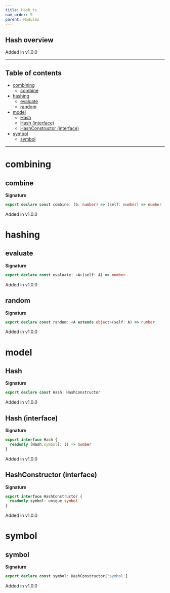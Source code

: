 ```yaml
---
title: Hash.ts
nav_order: 9
parent: Modules
---
```


## Hash overview

Added in v1.0.0

---

<h2 class="text-delta">Table of contents</h2>

- [combining](#combining)
  - [combine](#combine)
- [hashing](#hashing)
  - [evaluate](#evaluate)
  - [random](#random)
- [model](#model)
  - [Hash](#hash)
  - [Hash (interface)](#hash-interface)
  - [HashConstructor (interface)](#hashconstructor-interface)
- [symbol](#symbol)
  - [symbol](#symbol-1)

---

# combining

## combine

**Signature**

```ts
export declare const combine: (b: number) => (self: number) => number
```

Added in v1.0.0

# hashing

## evaluate

**Signature**

```ts
export declare const evaluate: <A>(self: A) => number
```

Added in v1.0.0

## random

**Signature**

```ts
export declare const random: <A extends object>(self: A) => number
```

Added in v1.0.0

# model

## Hash

**Signature**

```ts
export declare const Hash: HashConstructor
```

Added in v1.0.0

## Hash (interface)

**Signature**

```ts
export interface Hash {
  readonly [Hash.symbol]: () => number
}
```

Added in v1.0.0

## HashConstructor (interface)

**Signature**

```ts
export interface HashConstructor {
  readonly symbol: unique symbol
}
```

Added in v1.0.0

# symbol

## symbol

**Signature**

```ts
export declare const symbol: HashConstructor['symbol']
```

Added in v1.0.0
